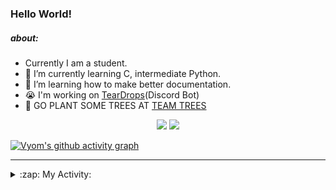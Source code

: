 ### Hello World!

##### about:
- Currently I am a student.
- 🌱 I’m currently learning C, intermediate Python.
- 🌱 I’m learning how to make better documentation.
- 😭 I'm working on [TearDrops](https://github.com/Vyvy-vi/TearDrops)(Discord Bot)
- 🌱 GO PLANT SOME TREES AT [TEAM TREES](https://teamtrees.org/)

<p align="center">
  <a href="https://twitter.com/Vyvy_viM"><img target="_blank" src="https://img.shields.io/badge/twitter%20@Vyvy_viM-0D95E8?style=for-the-badge&logo=twitter&logoColor=white"/></a> 
  <a href="https://vyvy-vi.github.io/portfolio"><img target="_blank" src="https://img.shields.io/badge/-I%27m_craving_for_open_source-green?style=for-the-badge&logo=github&logoColor=black"/></a> 
</p>

[![Vyom's github activity graph](https://activity-graph.herokuapp.com/graph?username=Vyvy-vi)](https://github.com/ashutosh00710/github-readme-activity-graph)

---
<details>
  <summary>:zap: My Activity:</summary>
  
<!--START_SECTION:waka-->
**I'm a Night 🦉** 

```text
🌞 Morning    40 commits     █░░░░░░░░░░░░░░░░░░░░░░░░   6.4% 
🌆 Daytime    134 commits    █████░░░░░░░░░░░░░░░░░░░░   21.44% 
🌃 Evening    238 commits    █████████░░░░░░░░░░░░░░░░   38.08% 
🌙 Night      213 commits    ████████░░░░░░░░░░░░░░░░░   34.08%

```
📅 **I'm Most Productive on Sunday** 

```text
Monday       69 commits     ██░░░░░░░░░░░░░░░░░░░░░░░   11.04% 
Tuesday      91 commits     ███░░░░░░░░░░░░░░░░░░░░░░   14.56% 
Wednesday    100 commits    ████░░░░░░░░░░░░░░░░░░░░░   16.0% 
Thursday     82 commits     ███░░░░░░░░░░░░░░░░░░░░░░   13.12% 
Friday       44 commits     █░░░░░░░░░░░░░░░░░░░░░░░░   7.04% 
Saturday     87 commits     ███░░░░░░░░░░░░░░░░░░░░░░   13.92% 
Sunday       152 commits    ██████░░░░░░░░░░░░░░░░░░░   24.32%

```


📊 **This Week I Spent My Time On** 

```text
🔥 Editors: 
Vim                      2 hrs 8 mins        █████████████████████████   100.0%

🐱‍💻 Projects: 
discord-bot              2 hrs 8 mins        █████████████████████████   100.0%

```


 Last Updated on 01/09/2021
<!--END_SECTION:waka-->
</details>
